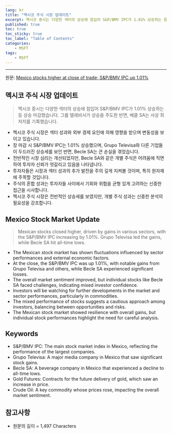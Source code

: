 ```yaml
---
lang: kr
title: "멕시코 주식 시장 업데이트"
excerpt: 멕시코 증시는 다양한 섹터의 상승에 힘입어 S&P/BMV IPC가 1.01% 상승하는 등 상승 마감했습니다. 그룹 텔레비사가 상승을 주도한 반면, 베클 SA는 사상 최저치를 기록했습니다.
published: true
toc: true
toc_sticky: true
toc_label: "Table of Contents"
categories:
    - MSFT
tags:
    - MSFT
---
```


---

  원문: [Mexico stocks higher at close of trade; S&P/BMV IPC up 1.01%](https://www.investing.com/news/stock-market-news/mexico-stocks-higher-at-close-of-trade-spbmv-ipc-up-101-3801406)

## 멕시코 주식 시장 업데이트

> 멕시코 증시는 다양한 섹터의 상승에 힘입어 S&P/BMV IPC가 1.01% 상승하는 등 상승 마감했습니다. 그룹 텔레비사가 상승을 주도한 반면, 베클 SA는 사상 최저치를 기록했습니다.


- 멕시코 주식 시장은 섹터 성과와 외부 경제 요인에 의해 영향을 받으며 변동성을 보이고 있습니다.
- 장 마감 시 S&P/BMV IPC는 1.01% 상승했으며, Grupo Televisa와 다른 기업들이 두드러진 상승세를 보인 반면, Becle SA는 큰 손실을 겪었습니다.
- 전반적인 시장 심리는 개선되었지만, Becle SA와 같은 개별 주식은 어려움에 직면하여 투자자 신뢰가 엇갈리고 있음을 나타냅니다.
- 투자자들은 시장과 섹터 성과의 추가 발전을 주의 깊게 지켜볼 것이며, 특히 원자재에 주목할 것입니다.
- 주식의 혼합 성과는 투자자들 사이에서 기회와 위험을 균형 있게 고려하는 신중한 접근을 시사합니다.
- 멕시코 주식 시장은 전반적인 상승세를 보였지만, 개별 주식 성과는 신중한 분석의 필요성을 강조합니다.

## Mexico Stock Market Update

> Mexican stocks closed higher, driven by gains in various sectors, with the S&P/BMV IPC increasing by 1.01%. Grupo Televisa led the gains, while Becle SA hit all-time lows.


- The Mexican stock market has shown fluctuations influenced by sector performances and external economic factors.
- At the close, the S&P/BMV IPC was up 1.01%, with notable gains from Grupo Televisa and others, while Becle SA experienced significant losses.
- The overall market sentiment improved, but individual stocks like Becle SA faced challenges, indicating mixed investor confidence.
- Investors will be watching for further developments in the market and sector performances, particularly in commodities.
- The mixed performance of stocks suggests a cautious approach among investors, balancing between opportunities and risks.
- The Mexican stock market showed resilience with overall gains, but individual stock performances highlight the need for careful analysis.

## Keywords

- S&P/BMV IPC: The main stock market index in Mexico, reflecting the performance of the largest companies.
- Grupo Televisa: A major media company in Mexico that saw significant stock gains.
- Becle SA: A beverage company in Mexico that experienced a decline to all-time lows.
- Gold Futures: Contracts for the future delivery of gold, which saw an increase in price.
- Crude Oil: A key commodity whose prices rose, impacting the overall market sentiment.

## 참고사항

- 원문의 길이 = 1,497 Characters

